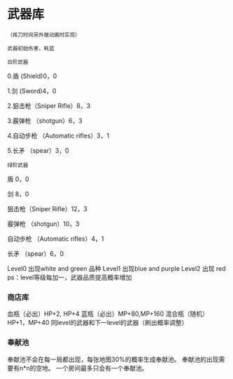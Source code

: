 # 武器库

    （挥刀时间另外做动画时实现）

    武器初始伤害，耗蓝

    白阶武器

0.盾 (Shield)0，0

1.剑 (Sword)4，0

2.狙击枪（Sniper Rifle）8，3

3.霰弹枪 （shotgun）6，3

4.自动步枪 （Automatic rifles）3，1

5.长矛 （spear）3，0


    绿阶武器

盾 0，0

剑 8，0

狙击枪（Sniper Rifle）12，3

霰弹枪 （shotgun）10，3

自动步枪 （Automatic rifles）4，1

长矛 （spear）6，0

Level0 出现white and green 品种
Level1 出现blue and purple
Level2 出现 red
ps：level等级每加一，武器品质提高概率增加

### 商店库

血瓶（必出）HP+2, HP+4
蓝瓶（必出）MP+80,MP+160
混合瓶（随机） HP+1，MP+40
同level的武器和下一level的武器（刷出概率调整）

### 奉献池

奉献池不会在每一局都出现，每张地图30%的概率生成奉献池。
奉献池的出现需要有n*n的空地。
一个房间最多只会有一个奉献池。